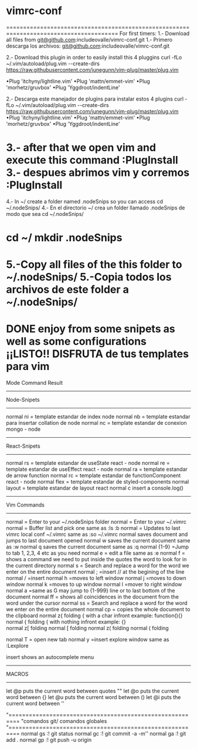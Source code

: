 # vimrc-conf
=======================================================================================
For first timers:
1.- Download all files from git@github.com:includeovalle/vimrc-conf.git
1.- Primero descarga los archivos: git@github.com:includeovalle/vimrc-conf.git 

2.- Download this plugin in order to easily install this 4 pluggins
        curl -fLo ~/.vim/autoload/plug.vim --create-dirs \
        https://raw.githubusercontent.com/junegunn/vim-plug/master/plug.vim

•Plug 'itchyny/lightline.vim'
•Plug 'mattn/emmet-vim'
•Plug 'morhetz/gruvbox'
•Plug 'Yggdroot/indentLine'

2.- Descarga  este manejador de plugins para instalar estos 4 plugins
        curl -fLo ~/.vim/autoload/plug.vim --create-dirs \
        https://raw.githubusercontent.com/junegunn/vim-plug/master/plug.vim
•Plug 'itchyny/lightline.vim'
•Plug 'mattn/emmet-vim'
•Plug 'morhetz/gruvbox'
•Plug 'Yggdroot/indentLine'

3.- after that we open vim and execute this command :PlugInstall
3.- despues abrimos vim y corremos :PlugInstall
=========================================================================================
4.- In ~/ create a folder named .nodeSnips so you can access cd ~/.nodeSnips/
4.- En el directorio ~/ crea un folder llamado .nodeSnips de modo que sea cd ~/.nodeSnips/

cd ~/
mkdir .nodeSnips
=========================================================================================
5.-Copy all files of the this folder to ~/.nodeSnips/
5.-Copia todos los archivos de este folder a ~/.nodeSnips/
=========================================================================================
DONE enjoy from some snipets as well as some configurations
¡¡LISTO!!
DISFRUTA de tus templates para vim 
===============================================================
Mode    Command               Result
______________________________________________________________
Node-Snipets
__________________
normal  <leader>ni = template estandar de index node
normal  <leader>nb = template estandar para insertar collation de node
normal  <leader>nc = template estandar de conexion mongo - node
__________________
React-Snipets
__________________
normal  <leader>rs = template estandar de useState react - node
normal  <leader>re = template estandar de useEffect react - node
normal  <leader>ra = template estandar de arrow function
normal  <leader>rc = template estandar de functionComponent react - node
normal  <leader>flex = template estandar de styled-components
normal  <leader>layout = template estandar de layout react 
normal  <leader>c insert a console.log()
__________________
Vim Commands
__________________
normal  <F1> = Enter to your ~/.nodeSnips folder
normal  <F2> = Enter to your ~/.vimrc
normal  <F4> = Buffer list and pick one same as :ls <cr> :b
normal  <F5> = Updates to last vimrc local conf ~/.vimrc  same as :so ~/.vimrc
normal  <leader><Tab> saves document and jumps to last document opened
normal  <leader>w saves the current document same as :w
normal  <leader>q saves the current document same as :q
normal  <leader>{1-9} =Jump to tab 1, 2,3, 4 etc as you need
normal  <leader>e = edit a file same as :e
normal  <leader>f = shows a command we need to put inside the quotes the word to look for in the current directory
normal  <leader>s = Search and replace a word for the word we enter on the entire document
normal  <leader>; =insert // at the begining of the line
normal  <leader>/ =insert <CR>
normal	<leader>h =moves to left window
normal	<leader>j =moves to down window
normal	<leader>k =moves to up window
normal	<leader>l =mover to right window
normal  <leader>a  =same as G may jump to {1-999} line or to last bottom of the document
normal  <leader>ff = shows all coincidences in the document from the word under the cursor 
normal  <leader>ss = Search and replace a word for the word we enter on the entire document
normal  <leader>cp = copies the whole document to the clipboard
normal  <leader>z{ folding { with a char infront example: function(){}	
normal  <leader>{ folding { with nothing infront example: {}	
normal  <leader>z[ folding
normal  <leader>[ folding
normal  <leader>z( folding
normal  <leader>( folding


normal  <shift>T  = open new tab
normal  <control>y =insert explore window same as :Lexplore


insert  <TAB> shows an autocomplete menu
__________________
MACROS
__________________
let @p puts the current word between quotes ""
let @o puts the current word between {}
let @u puts the current word between ()
let @i puts the current word between ''

  
"=========================================================
"comandos git/ comandos globales
"=========================================================
normal <Leader>gs :! git status<CR>
normal <Leader>gc :! git commit -a -m''
normal <Leader>ga :! git add .<CR>
normal <Leader>gp :! git push -u origin<CR>

